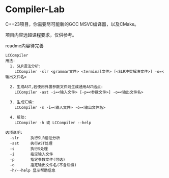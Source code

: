 # Compiler-Lab
C++23项目，你需要尽可能新的GCC MSVC编译器，以及CMake。

项目内容远超课程要求，仅供参考。

readme内容待完善

```
LCCompiler
用法:
  1. SLR语法分析:
    LCCompiler -slr <grammar文件> <terminal文件> [<SLR冲突解决文件>] -o=<输出文件名>

  2. 生成AST,若使用外置参数文件则生成通用AST结点:
    LCCompiler -ast -i=<输入文件> [-p=<参数文件>] -o=<输出文件名>

  3. 生成汇编:
    LCCompiler -s -i=<输入文件> -o=<输出文件名>

  4. 帮助:
    LCCompiler -h 或 LCCompiler --help

选项说明:
  -slr     执行SLR语法分析
  -ast     执行AST处理
  -s       执行S处理
  -i       指定输入文件
  -p       指定参数文件(可选)
  -o       指定输出文件名(不含后缀)
  -h/--help 显示帮助信息
```
